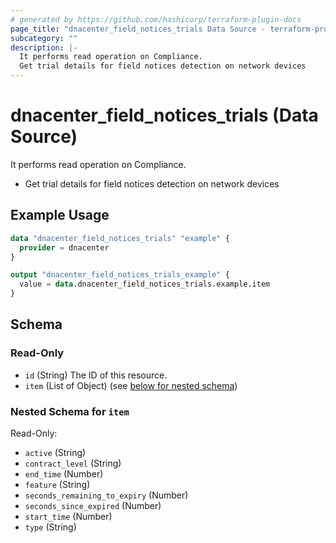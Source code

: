 ```yaml
---
# generated by https://github.com/hashicorp/terraform-plugin-docs
page_title: "dnacenter_field_notices_trials Data Source - terraform-provider-dnacenter"
subcategory: ""
description: |-
  It performs read operation on Compliance.
  Get trial details for field notices detection on network devices
---
```


# dnacenter_field_notices_trials (Data Source)

It performs read operation on Compliance.

- Get trial details for field notices detection on network devices

## Example Usage

```terraform
data "dnacenter_field_notices_trials" "example" {
  provider = dnacenter
}

output "dnacenter_field_notices_trials_example" {
  value = data.dnacenter_field_notices_trials.example.item
}
```

<!-- schema generated by tfplugindocs -->
## Schema

### Read-Only

- `id` (String) The ID of this resource.
- `item` (List of Object) (see [below for nested schema](#nestedatt--item))

<a id="nestedatt--item"></a>
### Nested Schema for `item`

Read-Only:

- `active` (String)
- `contract_level` (String)
- `end_time` (Number)
- `feature` (String)
- `seconds_remaining_to_expiry` (Number)
- `seconds_since_expired` (Number)
- `start_time` (Number)
- `type` (String)
